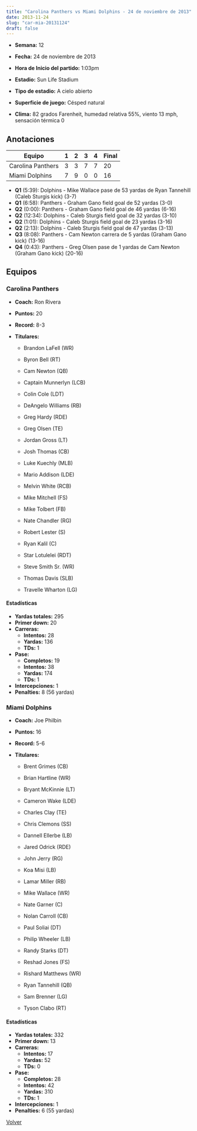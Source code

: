 ```yaml
---
title: "Carolina Panthers vs Miami Dolphins - 24 de noviembre de 2013"
date: 2013-11-24
slug: "car-mia-20131124"
draft: false
---
```


* **Semana:** 12
* **Fecha:** 24 de noviembre de 2013

* **Hora de Inicio del partido:** 1:03pm
* **Estadio:** Sun Life Stadium
* **Tipo de estadio:** A cielo abierto
* **Superficie de juego:** Césped natural
* **Clima:** 82 grados Farenheit, humedad relativa 55%, viento 13 mph, sensación térmica 0





## Anotaciones
| Equipo | 1 | 2 | 3 | 4 | Final |
|--------|---|---|---|---|-------|
| Carolina Panthers  | 3 | 3 | 7 | 7  | 20 |
| Miami Dolphins  | 7 | 9 | 0 | 0  | 16 |
* **Q1** (5:39): Dolphins - Mike Wallace pase de 53 yardas de Ryan Tannehill (Caleb Sturgis kick) (3-7)
* **Q1** (6:58): Panthers - Graham Gano field goal de 52 yardas (3-0)
* **Q2** (0:00): Panthers - Graham Gano field goal de 46 yardas (6-16)
* **Q2** (12:34): Dolphins - Caleb Sturgis field goal de 32 yardas (3-10)
* **Q2** (1:01): Dolphins - Caleb Sturgis field goal de 23 yardas (3-16)
* **Q2** (2:13): Dolphins - Caleb Sturgis field goal de 47 yardas (3-13)
* **Q3** (8:08): Panthers - Cam Newton carrera de 5 yardas (Graham Gano kick) (13-16)
* **Q4** (0:43): Panthers - Greg Olsen pase de 1 yardas de Cam Newton (Graham Gano kick) (20-16)


## Equipos


### Carolina Panthers
* **Coach:** Ron Rivera
* **Puntos:** 20
* **Record:** 8-3
* **Titulares:** 

  * Brandon LaFell (WR) 

  * Byron Bell (RT) 

  * Cam Newton (QB) 

  * Captain Munnerlyn (LCB) 

  * Colin Cole (LDT) 

  * DeAngelo Williams (RB) 

  * Greg Hardy (RDE) 

  * Greg Olsen (TE) 

  * Jordan Gross (LT) 

  * Josh Thomas (CB) 

  * Luke Kuechly (MLB) 

  * Mario Addison (LDE) 

  * Melvin White (RCB) 

  * Mike Mitchell (FS) 

  * Mike Tolbert (FB) 

  * Nate Chandler (RG) 

  * Robert Lester (S) 

  * Ryan Kalil (C) 

  * Star Lotulelei (RDT) 

  * Steve Smith Sr. (WR) 

  * Thomas Davis (SLB) 

  * Travelle Wharton (LG) 

#### Estadísticas
* **Yardas totales:** 295
* **Primer down:** 20
* **Carreras:**
  * **Intentos:** 28
  * **Yardas:** 136
  * **TDs:** 1
* **Pase:**
  * **Completos:** 19
  * **Intentos:** 38
  * **Yardas:** 174
  * **TDs:** 1
* **Intercepciones:** 1
* **Penalties:** 8 (56 yardas)

### Miami Dolphins
* **Coach:** Joe Philbin
* **Puntos:** 16
* **Record:** 5-6
* **Titulares:** 

  * Brent Grimes (CB) 

  * Brian Hartline (WR) 

  * Bryant McKinnie (LT) 

  * Cameron Wake (LDE) 

  * Charles Clay (TE) 

  * Chris Clemons (SS) 

  * Dannell Ellerbe (LB) 

  * Jared Odrick (RDE) 

  * John Jerry (RG) 

  * Koa Misi (LB) 

  * Lamar Miller (RB) 

  * Mike Wallace (WR) 

  * Nate Garner (C) 

  * Nolan Carroll (CB) 

  * Paul Soliai (DT) 

  * Philip Wheeler (LB) 

  * Randy Starks (DT) 

  * Reshad Jones (FS) 

  * Rishard Matthews (WR) 

  * Ryan Tannehill (QB) 

  * Sam Brenner (LG) 

  * Tyson Clabo (RT) 

#### Estadísticas
* **Yardas totales:** 332
* **Primer down:** 13
* **Carreras:**
  * **Intentos:** 17
  * **Yardas:** 52
  * **TDs:** 0
* **Pase:**
  * **Completos:** 28
  * **Intentos:** 42
  * **Yardas:** 310
  * **TDs:** 1
* **Intercepciones:** 1
* **Penalties:** 6 (55 yardas)


[Volver](/historia/2013)
